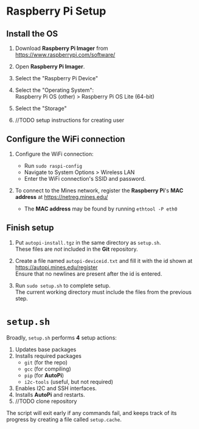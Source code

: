 # Raspberry Pi Setup

## Install the OS

1. Download **Raspberry Pi Imager** from https://www.raspberrypi.com/software/

2. Open **Raspberry Pi Imager**.

3. Select the "Raspberry Pi Device"

4. Select the "Operating System":  
Raspberry Pi OS (other) > Raspberry Pi OS Lite (64-bit)

5. Select the "Storage"

6. //TODO setup instructions for creating user

## Configure the WiFi connection

1. Configure the WiFi connection:
	- Run `sudo raspi-config`
	- Navigate to System Options > Wireless LAN
	- Enter the WiFi connection's SSID and password.

2. To connect to the Mines network, register the
**Raspberry Pi**'s **MAC address** at https://netreg.mines.edu/
	- The **MAC address** may be found by running `ethtool -P eth0`

## Finish setup

1. Put `autopi-install.tgz` in the same directory as `setup.sh`.  
These files are *not* included in the **Git** repository.

2. Create a file named `autopi-deviceid.txt` and fill
it with the id shown at https://autopi.mines.edu/register  
Ensure that no newlines are present after the id is entered.

3. Run `sudo setup.sh` to complete setup.  
The current working directory must include the files from the previous step.

# `setup.sh`

Broadly, `setup.sh` performs **4** setup actions:
1. Updates base packages
2. Installs required packages
	- `git` (for the repo)
	- `gcc` (for compiling)
	- `pip` (for **AutoPi**)
	- `i2c-tools` (useful, but not required)
3. Enables I2C and SSH interfaces.
4. Installs **AutoPi** and restarts.
5. //TODO clone repository

The script will exit early if any commands fail, and keeps track of its progress by creating a file called `setup.cache`.